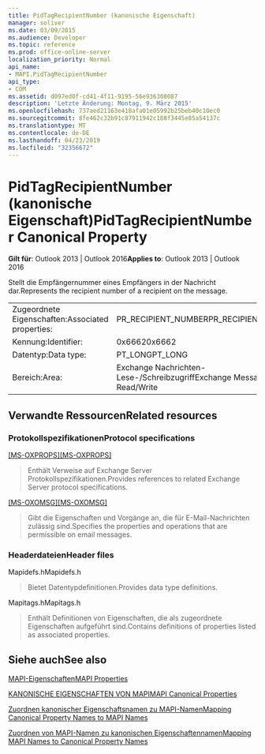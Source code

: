 ```yaml
---
title: PidTagRecipientNumber (kanonische Eigenschaft)
manager: soliver
ms.date: 03/09/2015
ms.audience: Developer
ms.topic: reference
ms.prod: office-online-server
localization_priority: Normal
api_name:
- MAPI.PidTagRecipientNumber
api_type:
- COM
ms.assetid: d097ed0f-cd41-4f11-9195-56e936308087
description: 'Letzte Änderung: Montag, 9. März 2015'
ms.openlocfilehash: 737aed21163e418afa01e05992b25beb40c10ec0
ms.sourcegitcommit: 8fe462c32b91c87911942c188f3445e85a54137c
ms.translationtype: MT
ms.contentlocale: de-DE
ms.lasthandoff: 04/23/2019
ms.locfileid: "32356672"
---
```

# <a name="pidtagrecipientnumber-canonical-property"></a><span data-ttu-id="b1d52-103">PidTagRecipientNumber (kanonische Eigenschaft)</span><span class="sxs-lookup"><span data-stu-id="b1d52-103">PidTagRecipientNumber Canonical Property</span></span>

  
  
<span data-ttu-id="b1d52-104">**Gilt für**: Outlook 2013 | Outlook 2016</span><span class="sxs-lookup"><span data-stu-id="b1d52-104">**Applies to**: Outlook 2013 | Outlook 2016</span></span> 
  
<span data-ttu-id="b1d52-105">Stellt die Empfängernummer eines Empfängers in der Nachricht dar.</span><span class="sxs-lookup"><span data-stu-id="b1d52-105">Represents the recipient number of a recipient on the message.</span></span>
  
|||
|:-----|:-----|
|<span data-ttu-id="b1d52-106">Zugeordnete Eigenschaften:</span><span class="sxs-lookup"><span data-stu-id="b1d52-106">Associated properties:</span></span>  <br/> |<span data-ttu-id="b1d52-107">PR_RECIPIENT_NUMBER</span><span class="sxs-lookup"><span data-stu-id="b1d52-107">PR_RECIPIENT_NUMBER</span></span>  <br/> |
|<span data-ttu-id="b1d52-108">Kennung:</span><span class="sxs-lookup"><span data-stu-id="b1d52-108">Identifier:</span></span>  <br/> |<span data-ttu-id="b1d52-109">0x6662</span><span class="sxs-lookup"><span data-stu-id="b1d52-109">0x6662</span></span>  <br/> |
|<span data-ttu-id="b1d52-110">Datentyp:</span><span class="sxs-lookup"><span data-stu-id="b1d52-110">Data type:</span></span>  <br/> |<span data-ttu-id="b1d52-111">PT_LONG</span><span class="sxs-lookup"><span data-stu-id="b1d52-111">PT_LONG</span></span>  <br/> |
|<span data-ttu-id="b1d52-112">Bereich:</span><span class="sxs-lookup"><span data-stu-id="b1d52-112">Area:</span></span>  <br/> |<span data-ttu-id="b1d52-113">Exchange Nachrichten-Lese-/Schreibzugriff</span><span class="sxs-lookup"><span data-stu-id="b1d52-113">Exchange Message Read/Write</span></span>  <br/> |
   
## <a name="related-resources"></a><span data-ttu-id="b1d52-114">Verwandte Ressourcen</span><span class="sxs-lookup"><span data-stu-id="b1d52-114">Related resources</span></span>

### <a name="protocol-specifications"></a><span data-ttu-id="b1d52-115">Protokollspezifikationen</span><span class="sxs-lookup"><span data-stu-id="b1d52-115">Protocol specifications</span></span>

<span data-ttu-id="b1d52-116">[[MS-OXPROPS]](https://msdn.microsoft.com/library/f6ab1613-aefe-447d-a49c-18217230b148%28Office.15%29.aspx)</span><span class="sxs-lookup"><span data-stu-id="b1d52-116">[[MS-OXPROPS]](https://msdn.microsoft.com/library/f6ab1613-aefe-447d-a49c-18217230b148%28Office.15%29.aspx)</span></span>
  
> <span data-ttu-id="b1d52-117">Enthält Verweise auf Exchange Server Protokollspezifikationen.</span><span class="sxs-lookup"><span data-stu-id="b1d52-117">Provides references to related Exchange Server protocol specifications.</span></span>
    
<span data-ttu-id="b1d52-118">[[MS-OXOMSG]](https://msdn.microsoft.com/library/daa9120f-f325-4afb-a738-28f91049ab3c%28Office.15%29.aspx)</span><span class="sxs-lookup"><span data-stu-id="b1d52-118">[[MS-OXOMSG]](https://msdn.microsoft.com/library/daa9120f-f325-4afb-a738-28f91049ab3c%28Office.15%29.aspx)</span></span>
  
> <span data-ttu-id="b1d52-119">Gibt die Eigenschaften und Vorgänge an, die für E-Mail-Nachrichten zulässig sind.</span><span class="sxs-lookup"><span data-stu-id="b1d52-119">Specifies the properties and operations that are permissible on email messages.</span></span>
    
### <a name="header-files"></a><span data-ttu-id="b1d52-120">Headerdateien</span><span class="sxs-lookup"><span data-stu-id="b1d52-120">Header files</span></span>

<span data-ttu-id="b1d52-121">Mapidefs.h</span><span class="sxs-lookup"><span data-stu-id="b1d52-121">Mapidefs.h</span></span>
  
> <span data-ttu-id="b1d52-122">Bietet Datentypdefinitionen.</span><span class="sxs-lookup"><span data-stu-id="b1d52-122">Provides data type definitions.</span></span>
    
<span data-ttu-id="b1d52-123">Mapitags.h</span><span class="sxs-lookup"><span data-stu-id="b1d52-123">Mapitags.h</span></span>
  
> <span data-ttu-id="b1d52-124">Enthält Definitionen von Eigenschaften, die als zugeordnete Eigenschaften aufgeführt sind.</span><span class="sxs-lookup"><span data-stu-id="b1d52-124">Contains definitions of properties listed as associated properties.</span></span>
    
## <a name="see-also"></a><span data-ttu-id="b1d52-125">Siehe auch</span><span class="sxs-lookup"><span data-stu-id="b1d52-125">See also</span></span>



[<span data-ttu-id="b1d52-126">MAPI-Eigenschaften</span><span class="sxs-lookup"><span data-stu-id="b1d52-126">MAPI Properties</span></span>](mapi-properties.md)
  
[<span data-ttu-id="b1d52-127">KANONISCHE EIGENSCHAFTEN VON MAPI</span><span class="sxs-lookup"><span data-stu-id="b1d52-127">MAPI Canonical Properties</span></span>](mapi-canonical-properties.md)
  
[<span data-ttu-id="b1d52-128">Zuordnen kanonischer Eigenschaftsnamen zu MAPI-Namen</span><span class="sxs-lookup"><span data-stu-id="b1d52-128">Mapping Canonical Property Names to MAPI Names</span></span>](mapping-canonical-property-names-to-mapi-names.md)
  
[<span data-ttu-id="b1d52-129">Zuordnen von MAPI-Namen zu kanonischen Eigenschaftennamen</span><span class="sxs-lookup"><span data-stu-id="b1d52-129">Mapping MAPI Names to Canonical Property Names</span></span>](mapping-mapi-names-to-canonical-property-names.md)

